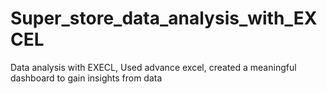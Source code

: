 # Super_store_data_analysis_with_EXCEL
Data analysis with EXECL, Used advance excel, created a meaningful dashboard to gain insights from data 
